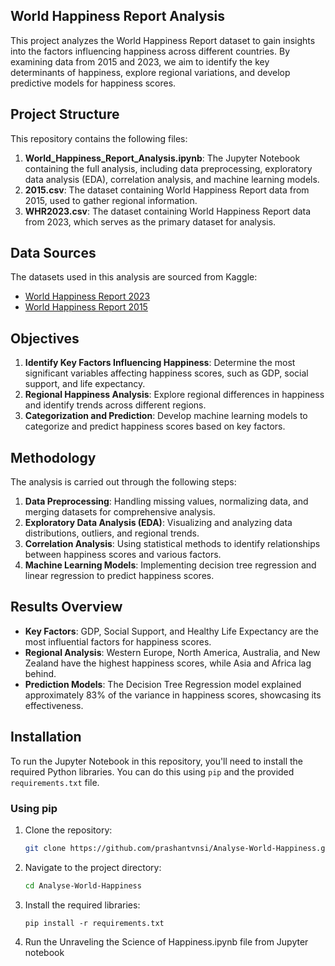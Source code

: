 ## World Happiness Report Analysis

This project analyzes the World Happiness Report dataset to gain insights into the factors influencing happiness across different countries. By examining data from 2015 and 2023, we aim to identify the key determinants of happiness, explore regional variations, and develop predictive models for happiness scores.

## Project Structure

This repository contains the following files:

1. **World_Happiness_Report_Analysis.ipynb**: The Jupyter Notebook containing the full analysis, including data preprocessing, exploratory data analysis (EDA), correlation analysis, and machine learning models.
2. **2015.csv**: The dataset containing World Happiness Report data from 2015, used to gather regional information.
3. **WHR2023.csv**: The dataset containing World Happiness Report data from 2023, which serves as the primary dataset for analysis.

## Data Sources

The datasets used in this analysis are sourced from Kaggle:

- [World Happiness Report 2023](https://www.kaggle.com/code/lukestarnes/world-happiness-report-2023/input?select=WHR2023.csv)
- [World Happiness Report 2015](https://www.kaggle.com/datasets/unsdsn/world-happiness/data?select=2015.csv)

## Objectives

1. **Identify Key Factors Influencing Happiness**: Determine the most significant variables affecting happiness scores, such as GDP, social support, and life expectancy.
2. **Regional Happiness Analysis**: Explore regional differences in happiness and identify trends across different regions.
3. **Categorization and Prediction**: Develop machine learning models to categorize and predict happiness scores based on key factors.

## Methodology

The analysis is carried out through the following steps:

1. **Data Preprocessing**: Handling missing values, normalizing data, and merging datasets for comprehensive analysis.
2. **Exploratory Data Analysis (EDA)**: Visualizing and analyzing data distributions, outliers, and regional trends.
3. **Correlation Analysis**: Using statistical methods to identify relationships between happiness scores and various factors.
4. **Machine Learning Models**: Implementing decision tree regression and linear regression to predict happiness scores.

## Results Overview

- **Key Factors**: GDP, Social Support, and Healthy Life Expectancy are the most influential factors for happiness scores.
- **Regional Analysis**: Western Europe, North America, Australia, and New Zealand have the highest happiness scores, while Asia and Africa lag behind.
- **Prediction Models**: The Decision Tree Regression model explained approximately 83% of the variance in happiness scores, showcasing its effectiveness.

## Installation

To run the Jupyter Notebook in this repository, you'll need to install the required Python libraries. You can do this using `pip` and the provided `requirements.txt` file.

### Using pip

1. Clone the repository:

   ```bash
   git clone https://github.com/prashantvnsi/Analyse-World-Happiness.git

2. Navigate to the project directory:

    ```bash
    cd Analyse-World-Happiness

3. Install the required libraries:

    ```
    pip install -r requirements.txt

4. Run the Unraveling the Science of Happiness.ipynb file from Jupyter notebook
